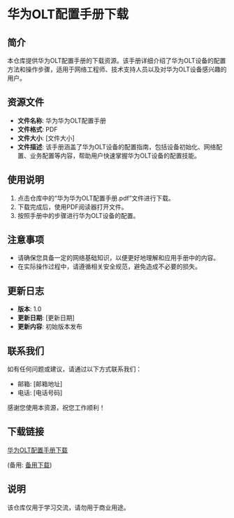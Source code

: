 # 华为OLT配置手册下载

## 简介

本仓库提供华为OLT配置手册的下载资源。该手册详细介绍了华为OLT设备的配置方法和操作步骤，适用于网络工程师、技术支持人员以及对华为OLT设备感兴趣的用户。

## 资源文件

- **文件名称**: 华为华为OLT配置手册
- **文件格式**: PDF
- **文件大小**: [文件大小]
- **文件描述**: 该手册涵盖了华为OLT设备的配置指南，包括设备初始化、网络配置、业务配置等内容，帮助用户快速掌握华为OLT设备的配置技能。

## 使用说明

1. 点击仓库中的“华为华为OLT配置手册.pdf”文件进行下载。
2. 下载完成后，使用PDF阅读器打开文件。
3. 按照手册中的步骤进行华为OLT设备的配置。

## 注意事项

- 请确保您具备一定的网络基础知识，以便更好地理解和应用手册中的内容。
- 在实际操作过程中，请遵循相关安全规范，避免造成不必要的损失。

## 更新日志

- **版本**: 1.0
- **更新日期**: [更新日期]
- **更新内容**: 初始版本发布

## 联系我们

如有任何问题或建议，请通过以下方式联系我们：

- 邮箱: [邮箱地址]
- 电话: [电话号码]

感谢您使用本资源，祝您工作顺利！

## 下载链接
[华为OLT配置手册下载](https://pan.quark.cn/s/6d7679529e93) 

(备用: [备用下载](https://pan.baidu.com/s/11uyRDNsWJY8zyYDoKjSxUg?pwd=1234))

## 说明

该仓库仅用于学习交流，请勿用于商业用途。
